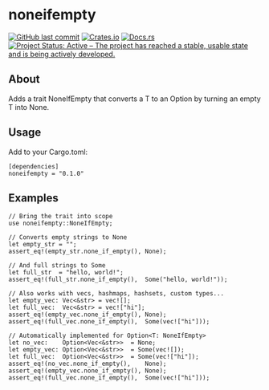 # noneifempty

[![GitHub last commit](https://img.shields.io/github/last-commit/barrowsys/noneifempty)](https://github.com/barrowsys/noneifempty)
[![Crates.io](https://img.shields.io/crates/v/noneifempty)](https://crates.io/crates/noneifempty/)
[![Docs.rs](https://docs.rs/noneifempty/badge.svg)](https://docs.rs/noneifempty)
[![Project Status: Active – The project has reached a stable, usable state and is being actively developed.](https://www.repostatus.org/badges/latest/active.svg)](https://www.repostatus.org/#active)

## About

Adds a trait NoneIfEmpty that converts a T to an Option<T> by turning an empty T into None.

## Usage

Add to your Cargo.toml:
```
[dependencies]
noneifempty = "0.1.0"
```

## Examples
```
// Bring the trait into scope
use noneifempty::NoneIfEmpty;

// Converts empty strings to None
let empty_str = "";
assert_eq!(empty_str.none_if_empty(), None);

// And full strings to Some
let full_str  = "hello, world!";
assert_eq!(full_str.none_if_empty(),  Some("hello, world!"));

// Also works with vecs, hashmaps, hashsets, custom types...
let empty_vec: Vec<&str> = vec![];
let full_vec:  Vec<&str> = vec!["hi"];
assert_eq!(empty_vec.none_if_empty(), None);
assert_eq!(full_vec.none_if_empty(),  Some(vec!["hi"]));

// Automatically implemented for Option<T: NoneIfEmpty>
let no_vec:    Option<Vec<&str>>  = None;
let empty_vec: Option<Vec<&str>>  = Some(vec![]);
let full_vec:  Option<Vec<&str>>  = Some(vec!["hi"]);
assert_eq!(no_vec.none_if_empty(),    None);
assert_eq!(empty_vec.none_if_empty(), None);
assert_eq!(full_vec.none_if_empty(),  Some(vec!["hi"]));
```

